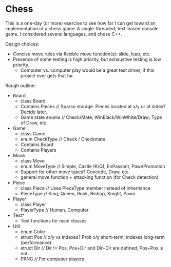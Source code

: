 # Chess

This is a one-day (or more) exercise to see how far I can get toward an implementation of a chess game: A single-threaded, text-based console game. I considered several languages, and chose C++.

Design choices:
  * Concise move rules via flexible move function(s): slide, leap, etc.
  * Presence of some testing is high priority, but exhaustive testing is low priority.
    * Computer vs. computer play would be a great test driver, if this project ever gets that far.

Rough outline:
  * Board
    - class Board
    - Contains Pieces      // Sparse storage. Pieces located at x/y or at index? Decide later.
    - Game state enums     // Check/Mate; WinBlack/WinWhite/Draw; Type of Draw, etc.
  * Game
    - class Game
    - enum CheckType       // Check / Checkmate
    - Contains Board
    - Contains Players
  * Move
    - class Move
    - enum MoveType        // Simple, Castle (K/Q), EnPassant, PawnPromotion
    - Support for other move types? Concede, Draw, etc.
    - general move function + attacking function (for Check detection)
  * Piece
    - class Piece          // Uses PieceType member instead of inheritance
    - PieceType            // King, Queen, Rook, Bishop, Knight, Pawn
  * Player
    - class Player
    - PlayerType           // Human, Computer
  * Test*
    - Test functions for main classes
  * Util
    - enum Color
    - struct Pos           // x/y vs indexes? Prob x/y short-term; indexes long-term (performance).
    - struct Dir           // Dir != Pos. Pos+Dir and Dir+Dir are defined; Pos+Pos is not.
    - PRNG                 // For computer players
